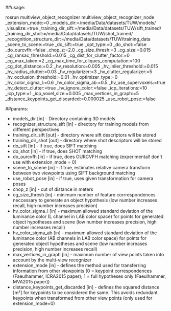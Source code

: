 ##usage:

rosrun multiview_object_recognizer multiview_object_recognizer_node _extension_mode:=0 _models_dir:=/media/Data/datasets/TUW/models/ _visualize:=true _training_dir_sift:=/media/Data/datasets/TUW/sift_trained/ _training_dir_shot:=/media/Data/datasets/TUW/shot_trained/ _recognition_structure_dir:=/media/Data/datasets/TUW/training_data _scene_to_scene:=true _do_sift:=true _opt_type:=0 _do_shot:=false _do_ourcvfh:=false _chop_z:=2.0 _cg_size_thresh:=3 _cg_size:=0.015 _cg_ransac_threshold:=0.015 _cg_dist_for_clutter_factor:=0 _cg_max_taken:=2 _cg_max_time_for_cliques_computation:=100 _cg_dot_distance:=0.2 _hv_resolution:=0.005 _hv_inlier_threshold:=0.015 _hv_radius_clutter:=0.03 _hv_regularizer:=3 _hv_clutter_regularizer:=5 _hv_occlusion_threshold:=0.01 _hv_optimizer_type:=0 _hv_color_sigma_l:=0.6 _hv_color_sigma_ab:=0.5 _hv_use_supervoxels:=true _hv_detect_clutter:=true _hv_ignore_color:=false _icp_iterations:=10 _icp_type:=1 _icp_voxel_size:=0.005 _max_vertices_in_graph:=5 _distance_keypoints_get_discarded:=0.000025 _use_robot_pose:=false


##params:
*	models\_dir [in] - Directory containing 3D models
*	recognizer\_structure\_sift [in] - directory for training models from different perspectives
*	training\_dir\_sift [out] - directory where sift descriptors will be stored
*	training\_dir\_shot [out] - directory where shot descriptors will be stored
*	do\_sift [in] - if true, does SIFT matching
*	do\_shot [in] - if true, does SHOT matching
*	do\_ourcvfh [in] - if true, does OURCVFH matching (experimental! don't use with extension\_mode = 0)
*	scene\_to\_scene [in] - if true, estimates relative camera transform between two viewpoints using SIFT background matching
*	use\_robot_pose [in] - if true, uses given transformation for camera poses
*	chop\_z [in] - cut of distance in meters
*	cg\_size\_thresh [in] - minimum number of feature corrrespondences neccessary to generate an object hypothesis (low number increases recall, high number increases precision)
*	hv\_color\_sigma_l [in] - maximum allowed standard deviation of the luminance color (L channel in LAB color space) for points for generated object hypotheses and scene (low number increases precision, high number increases recall)
*	hv\_color\_sigma\_ab [in] - maximum allowed standard deviation of the luminance color (AB channels in LAB color space) for points for generated object hypotheses and scene (low number increases precision, high number increases recall)
*	max\_vertices\_in\_graph [in] - maximum number of view points taken into account by the multi-view recognizer
*	extension\_mode [in] - defines the method used for transferring information from other viewpoints (0 = keypoint correspondences (Faeulhammer, ICRA2015 paper); 1 = full hypotheses only (Faeulhammer, MVA2015 paper))
*	distance\_keypoints\_get\_discarded [in] - defines the squared distance [m²] for keypoints to be considered the same. This avoids redundant keypoints when transformed from other view points (only used for extension\_mode=0)
